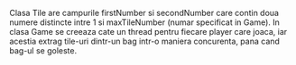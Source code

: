 Clasa Tile are campurile firstNumber si secondNumber care contin doua numere distincte intre 1 si maxTileNumber (numar specificat in Game). In clasa Game se creeaza cate un thread pentru fiecare player care joaca, iar acestia extrag tile-uri dintr-un bag intr-o maniera concurenta, pana cand bag-ul se goleste.